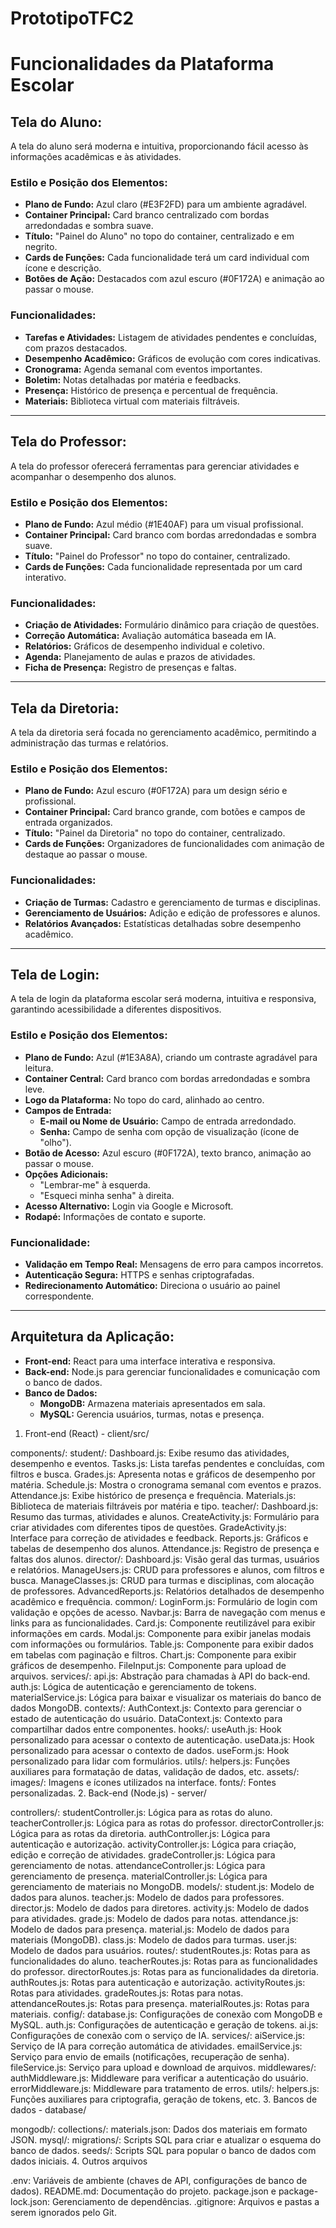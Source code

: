 # PrototipoTFC2

# Funcionalidades da Plataforma Escolar

## Tela do Aluno:

A tela do aluno será moderna e intuitiva, proporcionando fácil acesso às informações acadêmicas e às atividades.

### Estilo e Posição dos Elementos:

- **Plano de Fundo:** Azul claro (#E3F2FD) para um ambiente agradável.
- **Container Principal:** Card branco centralizado com bordas arredondadas e sombra suave.
- **Título:** "Painel do Aluno" no topo do container, centralizado e em negrito.
- **Cards de Funções:** Cada funcionalidade terá um card individual com ícone e descrição.
- **Botões de Ação:** Destacados com azul escuro (#0F172A) e animação ao passar o mouse.

### Funcionalidades:

- **Tarefas e Atividades:** Listagem de atividades pendentes e concluídas, com prazos destacados.
- **Desempenho Acadêmico:** Gráficos de evolução com cores indicativas.
- **Cronograma:** Agenda semanal com eventos importantes.
- **Boletim:** Notas detalhadas por matéria e feedbacks.
- **Presença:** Histórico de presença e percentual de frequência.
- **Materiais:** Biblioteca virtual com materiais filtráveis.

---

## Tela do Professor:

A tela do professor oferecerá ferramentas para gerenciar atividades e acompanhar o desempenho dos alunos.

### Estilo e Posição dos Elementos:

- **Plano de Fundo:** Azul médio (#1E40AF) para um visual profissional.
- **Container Principal:** Card branco com bordas arredondadas e sombra suave.
- **Título:** "Painel do Professor" no topo do container, centralizado.
- **Cards de Funções:** Cada funcionalidade representada por um card interativo.

### Funcionalidades:

- **Criação de Atividades:** Formulário dinâmico para criação de questões.
- **Correção Automática:** Avaliação automática baseada em IA.
- **Relatórios:** Gráficos de desempenho individual e coletivo.
- **Agenda:** Planejamento de aulas e prazos de atividades.
- **Ficha de Presença:** Registro de presenças e faltas.

---

## Tela da Diretoria:

A tela da diretoria será focada no gerenciamento acadêmico, permitindo a administração das turmas e relatórios.

### Estilo e Posição dos Elementos:

- **Plano de Fundo:** Azul escuro (#0F172A) para um design sério e profissional.
- **Container Principal:** Card branco grande, com botões e campos de entrada organizados.
- **Título:** "Painel da Diretoria" no topo do container, centralizado.
- **Cards de Funções:** Organizadores de funcionalidades com animação de destaque ao passar o mouse.

### Funcionalidades:

- **Criação de Turmas:** Cadastro e gerenciamento de turmas e disciplinas.
- **Gerenciamento de Usuários:** Adição e edição de professores e alunos.
- **Relatórios Avançados:** Estatísticas detalhadas sobre desempenho acadêmico.

---

## Tela de Login:

A tela de login da plataforma escolar será moderna, intuitiva e responsiva, garantindo acessibilidade a diferentes dispositivos.

### Estilo e Posição dos Elementos:

- **Plano de Fundo:** Azul (#1E3A8A), criando um contraste agradável para leitura.
- **Container Central:** Card branco com bordas arredondadas e sombra leve.
- **Logo da Plataforma:** No topo do card, alinhado ao centro.
- **Campos de Entrada:**
  - **E-mail ou Nome de Usuário:** Campo de entrada arredondado.
  - **Senha:** Campo de senha com opção de visualização (ícone de "olho").
- **Botão de Acesso:** Azul escuro (#0F172A), texto branco, animação ao passar o mouse.
- **Opções Adicionais:**
  - "Lembrar-me" à esquerda.
  - "Esqueci minha senha" à direita.
- **Acesso Alternativo:** Login via Google e Microsoft.
- **Rodapé:** Informações de contato e suporte.

### Funcionalidade:

- **Validação em Tempo Real:** Mensagens de erro para campos incorretos.
- **Autenticação Segura:** HTTPS e senhas criptografadas.
- **Redirecionamento Automático:** Direciona o usuário ao painel correspondente.

---

## Arquitetura da Aplicação:

- **Front-end:** React para uma interface interativa e responsiva.
- **Back-end:** Node.js para gerenciar funcionalidades e comunicação com o banco de dados.
- **Banco de Dados:**
  - **MongoDB:** Armazena materiais apresentados em sala.
  - **MySQL:** Gerencia usuários, turmas, notas e presença.


1. Front-end (React) - client/src/

components/:
student/:
Dashboard.js: Exibe resumo das atividades, desempenho e eventos.
Tasks.js: Lista tarefas pendentes e concluídas, com filtros e busca.
Grades.js: Apresenta notas e gráficos de desempenho por matéria.
Schedule.js: Mostra o cronograma semanal com eventos e prazos.
Attendance.js: Exibe histórico de presença e frequência.
Materials.js: Biblioteca de materiais filtráveis por matéria e tipo.
teacher/:
Dashboard.js: Resumo das turmas, atividades e alunos.
CreateActivity.js: Formulário para criar atividades com diferentes tipos de questões.
GradeActivity.js: Interface para correção de atividades e feedback.
Reports.js: Gráficos e tabelas de desempenho dos alunos.
Attendance.js: Registro de presença e faltas dos alunos.
director/:
Dashboard.js: Visão geral das turmas, usuários e relatórios.
ManageUsers.js: CRUD para professores e alunos, com filtros e busca.
ManageClasses.js: CRUD para turmas e disciplinas, com alocação de professores.
AdvancedReports.js: Relatórios detalhados de desempenho acadêmico e frequência.
common/:
LoginForm.js: Formulário de login com validação e opções de acesso.
Navbar.js: Barra de navegação com menus e links para as funcionalidades.
Card.js: Componente reutilizável para exibir informações em cards.
Modal.js: Componente para exibir janelas modais com informações ou formulários.
Table.js: Componente para exibir dados em tabelas com paginação e filtros.
Chart.js: Componente para exibir gráficos de desempenho.
FileInput.js: Componente para upload de arquivos.
services/:
api.js: Abstração para chamadas à API do back-end.
auth.js: Lógica de autenticação e gerenciamento de tokens.
materialService.js: Lógica para baixar e visualizar os materiais do banco de dados MongoDB.
contexts/:
AuthContext.js: Contexto para gerenciar o estado de autenticação do usuário.
DataContext.js: Contexto para compartilhar dados entre componentes.
hooks/:
useAuth.js: Hook personalizado para acessar o contexto de autenticação.
useData.js: Hook personalizado para acessar o contexto de dados.
useForm.js: Hook personalizado para lidar com formulários.
utils/:
helpers.js: Funções auxiliares para formatação de datas, validação de dados, etc.
assets/:
images/: Imagens e ícones utilizados na interface.
fonts/: Fontes personalizadas.
2. Back-end (Node.js) - server/

controllers/:
studentController.js: Lógica para as rotas do aluno.
teacherController.js: Lógica para as rotas do professor.
directorController.js: Lógica para as rotas da diretoria.
authController.js: Lógica para autenticação e autorização.
activityController.js: Lógica para criação, edição e correção de atividades.
gradeController.js: Lógica para gerenciamento de notas.
attendanceController.js: Lógica para gerenciamento de presença.
materialController.js: Lógica para gerenciamento de materiais no MongoDB.
models/:
student.js: Modelo de dados para alunos.
teacher.js: Modelo de dados para professores.
director.js: Modelo de dados para diretores.
activity.js: Modelo de dados para atividades.
grade.js: Modelo de dados para notas.
attendance.js: Modelo de dados para presença.
material.js: Modelo de dados para materiais (MongoDB).
class.js: Modelo de dados para turmas.
user.js: Modelo de dados para usuários.
routes/:
studentRoutes.js: Rotas para as funcionalidades do aluno.
teacherRoutes.js: Rotas para as funcionalidades do professor.
directorRoutes.js: Rotas para as funcionalidades da diretoria.
authRoutes.js: Rotas para autenticação e autorização.
activityRoutes.js: Rotas para atividades.
gradeRoutes.js: Rotas para notas.
attendanceRoutes.js: Rotas para presença.
materialRoutes.js: Rotas para materiais.
config/:
database.js: Configurações de conexão com MongoDB e MySQL.
auth.js: Configurações de autenticação e geração de tokens.
ai.js: Configurações de conexão com o serviço de IA.
services/:
aiService.js: Serviço de IA para correção automática de atividades.
emailService.js: Serviço para envio de emails (notificações, recuperação de senha).
fileService.js: Serviço para upload e download de arquivos.
middlewares/:
authMiddleware.js: Middleware para verificar a autenticação do usuário.
errorMiddleware.js: Middleware para tratamento de erros.
utils/:
helpers.js: Funções auxiliares para criptografia, geração de tokens, etc.
3. Bancos de dados - database/

mongodb/:
collections/:
materials.json: Dados dos materiais em formato JSON.
mysql/:
migrations/: Scripts SQL para criar e atualizar o esquema do banco de dados.
seeds/: Scripts SQL para popular o banco de dados com dados iniciais.
4. Outros arquivos

.env: Variáveis de ambiente (chaves de API, configurações de banco de dados).
README.md: Documentação do projeto.
package.json e package-lock.json: Gerenciamento de dependências.
.gitignore: Arquivos e pastas a serem ignorados pelo Git.